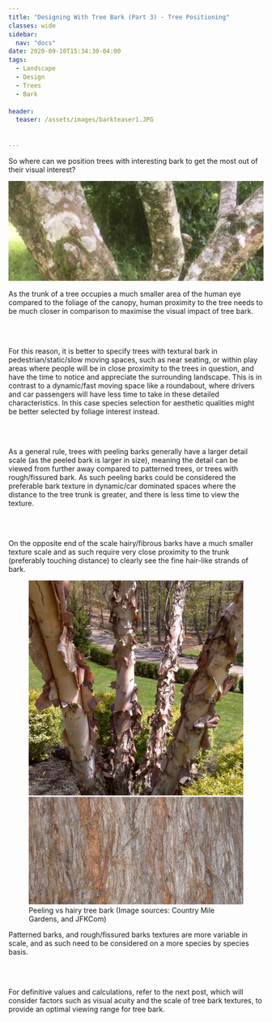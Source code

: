 ```yaml
---
title: "Designing With Tree Bark (Part 3) - Tree Positioning"
classes: wide
sidebar:
  nav: "docs"
date: 2020-09-10T15:34:30-04:00
tags:
  - Landscape
  - Design
  - Trees
  - Bark
  
header:
  teaser: /assets/images/barkteaser1.JPG
  
  
---
```



So where can we position trees with interesting bark to get the most out of their visual interest?


<img src="/assets/images/barkteaser1.JPG" alt="no-alignment">

<p style="text-align: justify;">

As the trunk of a tree occupies a much smaller area of the human eye compared to the foliage of the canopy, human proximity to the tree needs to be much closer in comparison to maximise the visual impact of tree bark. 

<br><br>

For this reason, it is better to specify trees with textural bark in pedestrian/static/slow moving spaces, such as near seating, or within play areas where people will be in close proximity to the trees in question, and have the time to notice and appreciate the surrounding landscape. This is in contrast to a dynamic/fast moving space like a roundabout, where drivers and car passengers will have less time to take in these detailed characteristics. In this case species selection for aesthetic qualities might be better selected by foliage interest instead.

<br><br>

As a general rule, trees with peeling barks generally have a larger detail scale (as the peeled bark is larger in size), meaning the detail can be viewed from further away compared to patterned trees, or trees with rough/fissured bark. As such peeling barks could be considered the preferable bark texture in dynamic/car dominated spaces where the distance to the tree trunk is greater, and there is less time to view the texture.

<br><br>

On the opposite end of the scale hairy/fibrous barks have a much smaller texture scale and as such require very close proximity to the trunk (preferably touching distance) to clearly see the fine hair-like strands of bark.

</p>

<figure class="half">
    <a href="/assets/images/Betula nigra.jpg"><img src="/assets/images/Betula nigra.jpg"></a>
    <a href="/assets/images/Sequoia sempervirens.jpg"><img src="/assets/images/Sequoia sempervirens.jpg"></a>
    <figcaption>Peeling vs hairy tree bark (Image sources: Country Mile Gardens, and JFKCom)</figcaption>
</figure>


<p style="text-align: justify;">

Patterned barks, and rough/fissured barks textures are more variable in scale, and as such need to be considered on a more species by species basis.

<br><br>

For definitive values and calculations, refer to the next post, which will consider factors such as visual acuity and the scale of tree bark textures, to provide an optimal viewing range for tree bark.


</p>
